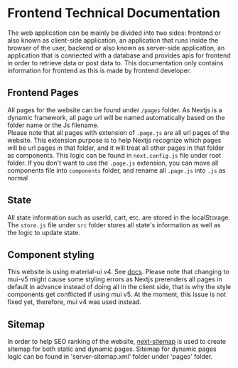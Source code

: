 # Frontend Technical Documentation
The web application can be mainly be divided into two sides: frontend or also known as client-side application, an application that runs inside the browser of the user, backend or also known as server-side application, an application that is connected with a database and provides apis for frontend in order to retrieve data or post data to. This documentation only contains information for frontend as this is made by frontend developer.

## Frontend Pages
All pages for the website can be found under `/pages` folder. As Nextjs is a dynamic framework, all page url will be named automatically based on the folder name or the Js filename. </br>
Please note that all pages with extension of ```.page.js``` are all url pages of the website. This extension purpose is to help Nextjs recognize which pages will be url pages in that folder, and it will treat all other pages in that folder as components. This logic can be found in ```next.config.js``` file under root folder. If you don't want to use the ```.page.js``` extension, you can move all components file into ```components``` folder, and rename all `.page.js` into `.js` as normal

## State
All state information such as userId, cart, etc. are stored in the localStorage. The `store.js` file under `src` folder stores all state's information as well as the logic to update state.

## Component styling
This website is using material-ui v4. See [docs](https://v4.mui.com/getting-started/installation/). Please note that changing to mui-v5 might cause some styling errors as Nextjs prerenders all pages in default in advance instead of doing all in the client side, that is why the style components get conflicted if using mui v5. At the moment, this issue is not fixed yet, therefore, mui v4 was used instead.

## Sitemap 
In order to help SEO ranking of the website, [next-sitemap](https://www.npmjs.com/package/next-sitemap) is used to create sitemap for both static and dynamic pages. Sitemap for dynamic pages logic can be found in 'server-sitemap.xml' folder under 'pages' folder.